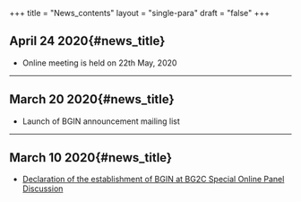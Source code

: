 +++
title = "News_contents"
layout = "single-para"
draft = "false"
+++
&emsp;  

## April 24 2020{#news_title}

- Online meeting is held on 22th May, 2020

---

## March 20 2020{#news_title}

- Launch of BGIN announcement mailing list

---

## March 10 2020{#news_title}

- [Declaration of the establishment of BGIN at BG2C Special Online Panel Discussion](https://bgin.team/press_releases/20200310_press_release_bgin.pdf)
